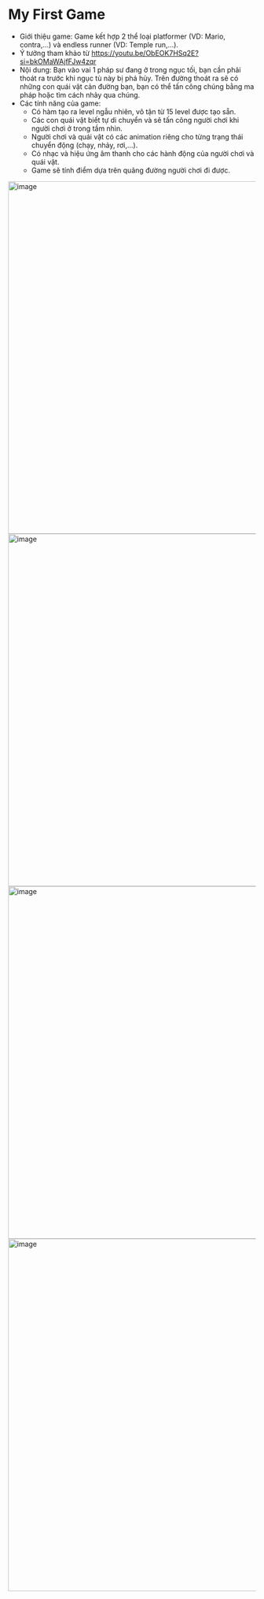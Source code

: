 # My First Game

- Giới thiệu game: Game kết hợp 2 thể loại platformer (VD: Mario, contra,...) và endless runner (VD: Temple run,...).
- Ý tưởng tham khảo từ https://youtu.be/ObEOK7HSq2E?si=bkOMaWAjfFJw4zqr
- Nội dung: Bạn vào vai 1 pháp sư đang ở trong ngục tối, bạn cần phải thoát ra trước khi ngục tù này bị phá hủy. Trên đường thoát ra sẽ có những con quái vật cản đường bạn, bạn có thể tấn công chúng bằng ma pháp hoặc tìm cách nhảy qua chúng.
- Các tính năng của game:
  - Có hàm tạo ra level ngẫu nhiên, vô tận từ 15 level được tạo sẵn.
  - Các con quái vật biết tự di chuyển và sẽ tấn công người chơi khi người chơi ở trong tầm nhìn.
  - Người chơi và quái vật có các animation riêng cho từng trạng thái chuyển động (chạy, nhảy, rơi,...).
  - Có nhạc và hiệu ứng âm thanh cho các hành động của người chơi và quái vật.
  - Game sẽ tính điểm dựa trên quãng đường người chơi đi được.
<img width="1291" height="716" alt="image" src="https://github.com/user-attachments/assets/1d260833-7fcb-40d2-bfc1-4d484c872725" />

<img width="1291" height="716" alt="image" src="https://github.com/user-attachments/assets/93032165-984a-4a36-bfdc-64149309d47a" />

<img width="1291" height="716" alt="image" src="https://github.com/user-attachments/assets/fbb2ca5e-1b09-4272-8c7c-5a813ad8015b" />

<img width="1291" height="716" alt="image" src="https://github.com/user-attachments/assets/c278fe50-5d85-41ab-a7a0-1ca3820bee78" />





